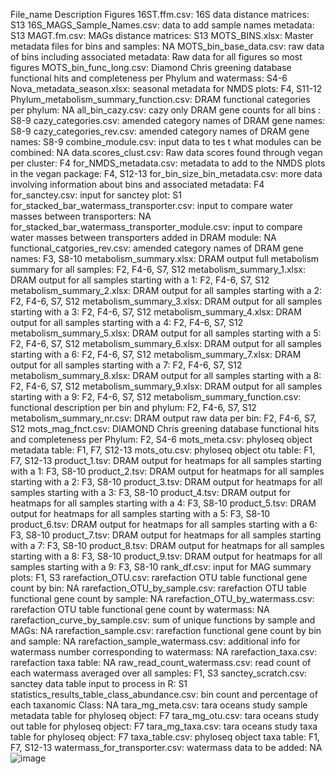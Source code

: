 File_name	Description	Figures
16ST.ffm.csv:	16S data distance matrices:	S13
16S_MAGS_Sample_Names.csv:	data to add sample names metadata:	S13
MAGT.fm.csv:	MAGs distance matrices:	S13
MOTS_BINS.xlsx:	Master metadata files for bins and samples:	NA
MOTS_bin_base_data.csv:	raw data of bins including associated metadata:	Raw data for all figures so most figures
MOTS_bin_func_long.csv:	Diamond Chris greening database functional hits and completeness per Phylum and watermass:	S4-6
Nova_metadata_season.xlsx:	seasonal metadata for NMDS plots:	F4, S11-12
Phylum_metabolism_summary_function.csv:	DRAM functional categories per phylum:	NA
all_bin_cazy.csv:	cazy only DRAM gene counts for all bins :	S8-9
cazy_categories.csv:	amended category names of DRAM gene names:	S8-9
cazy_categories_rev.csv:	amended category names of DRAM gene names:	S8-9
combine_module.csv:	input data to tes t what modules can be combined:	NA
data.scores_clust.csv:	Raw data scores found through vegan per cluster:	F4
for_NMDS_metadata.csv:	metadata to add to the NMDS plots in the vegan package:	F4, S12-13
for_bin_size_bin_metadata.csv:	more data involving information about bins and associated metadata:	F4
for_sanctey.csv:	input for sanctey plot:	S1
for_stacked_bar_watermass_transporter.csv:	input to compare water masses between transporters:	NA
for_stacked_bar_watermass_transporter_module.csv:	input to compare water masses between transporters added in DRAM module:	NA
functional_catgories_rev.csv:	amended category names of DRAM gene names:	F3, S8-10
metabolism_summary.xlsx:	DRAM output full metabolism summary for all samples:	F2, F4-6, S7, S12
metabolism_summary_1.xlsx:	DRAM output for all samples starting with a 1:	F2, F4-6, S7, S12
metabolism_summary_2.xlsx:	DRAM output for all samples starting with a 2:	F2, F4-6, S7, S12
metabolism_summary_3.xlsx:	DRAM output for all samples starting with a 3:	F2, F4-6, S7, S12
metabolism_summary_4.xlsx:	DRAM output for all samples starting with a 4:	F2, F4-6, S7, S12
metabolism_summary_5.xlsx:	DRAM output for all samples starting with a 5:	F2, F4-6, S7, S12
metabolism_summary_6.xlsx:	DRAM output for all samples starting with a 6:	F2, F4-6, S7, S12
metabolism_summary_7.xlsx:	DRAM output for all samples starting with a 7:	F2, F4-6, S7, S12
metabolism_summary_8.xlsx:	DRAM output for all samples starting with a 8:	F2, F4-6, S7, S12
metabolism_summary_9.xlsx:	DRAM output for all samples starting with a 9:	F2, F4-6, S7, S12
metabolism_summary_function.csv:	functional description per bin and phylum:	F2, F4-6, S7, S12
metabolism_summary_nr.csv:	DRAM output raw data per bin:	F2, F4-6, S7, S12
mots_mag_fnct.csv:	DIAMOND Chris greening database functional hits and completeness per Phylum:	F2, S4-6
mots_meta.csv:	phyloseq object metadata table:	F1, F7, S12-13
mots_otu.csv:	phyloseq object otu table:	F1, F7, S12-13
product_1.tsv:	DRAM output for heatmaps for all samples starting with a 1:	F3, S8-10
product_2.tsv:	DRAM output for heatmaps for all samples starting with a 2:	F3, S8-10
product_3.tsv:	DRAM output for heatmaps for all samples starting with a 3:	F3, S8-10
product_4.tsv:	DRAM output for heatmaps for all samples starting with a 4:	F3, S8-10
product_5.tsv:	DRAM output for heatmaps for all samples starting with a 5:	F3, S8-10
product_6.tsv:	DRAM output for heatmaps for all samples starting with a 6:	F3, S8-10
product_7.tsv:	DRAM output for heatmaps for all samples starting with a 7:	F3, S8-10
product_8.tsv:	DRAM output for heatmaps for all samples starting with a 8:	F3, S8-10
product_9.tsv:	DRAM output for heatmaps for all samples starting with a 9:	F3, S8-10
rank_df.csv:	input for MAG summary plots:	F1, S3
rarefaction_OTU.csv:	rarefaction OTU table functional gene count by bin:	NA
rarefaction_OTU_by_sample.csv:	rarefaction OTU table functional gene count by sample:	NA
rarefaction_OTU_by_watermass.csv:	rarefaction OTU table functional gene count by watermass:	NA
rarefaction_curve_by_sample.csv:	sum of unique functions by sample and MAGs:	NA
rarefaction_sample.csv:	rarefaction functional gene count by bin and sample:	NA
rarefaction_sample_watermass.csv:	additional info for watermass number corresponding to watermass:	NA
rarefaction_taxa.csv:	rarefaction taxa table:	NA
raw_read_count_watermass.csv:	read count of each watermass averaged over all samples:	F1, S3
sanctey_scratch.csv:	sanctey data table input to process in R:	S1
statistics_results_table_class_abundance.csv:	bin count and percentage of each taxanomic Class:	NA
tara_mg_meta.csv:	tara oceans study sample metadata table for phyloseq object:	F7
tara_mg_otu.csv:	tara oceans study out table for phyloseq object:	F7
tara_mg_taxa.csv:	tara oceans study taxa table for phyloseq object:	F7
taxa_table.csv:	phyloseq object taxa table:	F1, F7, S12-13
watermass_for_transporter.csv:	watermass data to be added:	NA![image](https://github.com/user-attachments/assets/d7184691-9fe6-420b-8dbe-118d75559d5e)
